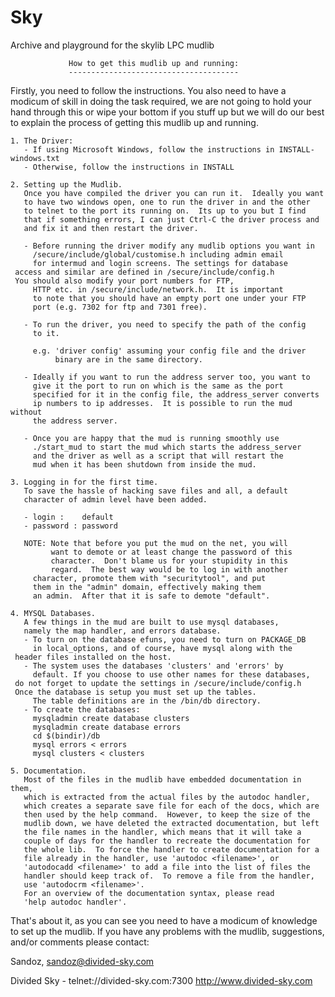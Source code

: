 # Sky
Archive and playground for the skylib LPC mudlib

                 How to get this mudlib up and running:
                 --------------------------------------

Firstly, you need to follow the instructions.  You also need to have a
modicum of skill in doing the task required, we are not going to hold your
hand through this or wipe your bottom if you stuff up but we will do our
best to explain the process of getting this mudlib up and running.

    1. The Driver:
       - If using Microsoft Windows, follow the instructions in INSTALL-windows.txt
       - Otherwise, follow the instructions in INSTALL

    2. Setting up the Mudlib.
       Once you have compiled the driver you can run it.  Ideally you want
       to have two windows open, one to run the driver in and the other
       to telnet to the port its running on.  Its up to you but I find
       that if something errors, I can just Ctrl-C the driver process and
       and fix it and then restart the driver.

       - Before running the driver modify any mudlib options you want in
         /secure/include/global/customise.h including admin email
         for intermud and login screens. The settings for database
	 access and similar are defined in /secure/include/config.h
	 You should also modify your port numbers for FTP,
         HTTP etc. in /secure/include/network.h.  It is important
         to note that you should have an empty port one under your FTP
         port (e.g. 7302 for ftp and 7301 free).

       - To run the driver, you need to specify the path of the config
         to it.

         e.g. 'driver config' assuming your config file and the driver
              binary are in the same directory.

       - Ideally if you want to run the address server too, you want to
         give it the port to run on which is the same as the port
         specified for it in the config file, the address_server converts
         ip numbers to ip addresses.  It is possible to run the mud without
         the address server.

       - Once you are happy that the mud is running smoothly use
         ./start_mud to start the mud which starts the address_server
         and the driver as well as a script that will restart the
         mud when it has been shutdown from inside the mud.

    3. Logging in for the first time.
       To save the hassle of hacking save files and all, a default
       character of admin level have been added.

       - login :    default
       - password : password

       NOTE: Note that before you put the mud on the net, you will
             want to demote or at least change the password of this
             character.  Don't blame us for your stupidity in this
             regard.  The best way would be to log in with another
	     character, promote them with "securitytool", and put
	     them in the "admin" domain, effectively making them
	     an admin.  After that it is safe to demote "default".

    4. MYSQL Databases.
       A few things in the mud are built to use mysql databases,
       namely the map handler, and errors database.
       - To turn on the database efuns, you need to turn on PACKAGE_DB
         in local_options, and of course, have mysql along with the
	 header files installed on the host.
       - The system uses the databases 'clusters' and 'errors' by
         default. If you choose to use other names for these databases,
	 do not forget to update the settings in /secure/include/config.h
	 Once the database is setup you must set up the tables.
         The table definitions are in the /bin/db directory.
       - To create the databases:
         mysqladmin create database clusters
         mysqladmin create database errors
         cd $(bindir)/db
         mysql errors < errors
         mysql clusters < clusters

    5. Documentation.
       Most of the files in the mudlib have embedded documentation in them,
       which is extracted from the actual files by the autodoc handler,
       which creates a separate save file for each of the docs, which are
       then used by the help command.  However, to keep the size of the
       mudlib down, we have deleted the extracted documentation, but left
       the file names in the handler, which means that it will take a
       couple of days for the handler to recreate the documentation for
       the whole lib.  To force the handler to create documentation for a
       file already in the handler, use 'autodoc <filename>', or
       'autodocadd <filename>' to add a file into the list of files the
       handler should keep track of.  To remove a file from the handler,
       use 'autodocrm <filename>'.
       For an overview of the documentation syntax, please read
       'help autodoc handler'.

That's about it, as you can see you need to have a modicum of knowledge
to set up the mudlib.  If you have any problems with the mudlib,
suggestions, and/or comments please contact:

Sandoz, sandoz@divided-sky.com

Divided Sky - telnet://divided-sky.com:7300
              http://www.divided-sky.com
